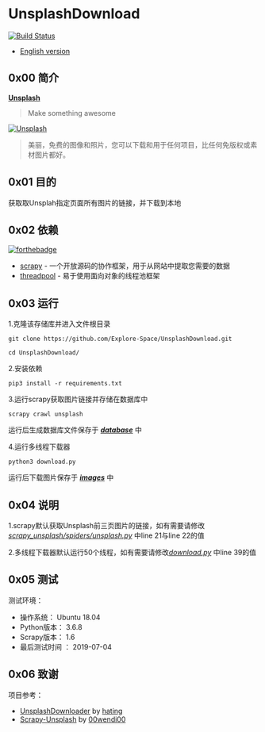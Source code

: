 # UnsplashDownload

[![Build Status](https://travis-ci.org/Explore-Space/UnsplashDownload.svg?branch=master)](https://travis-ci.org/Explore-Space/UnsplashDownload)

- [English version](https://github.com/Explore-Space/UnsplashDownload/blob/master/README.md)

## 0x00 简介

**[Unsplash](https://unsplash.com/)**

>Make something awesome

[![Unsplash](https://images.unsplash.com/moment-1544716590524-4fc5a168786e?dpr=3&auto=format&fit=crop&w=600&q=60 "Unsplash")](https://unsplash.com/)

> 美丽，免费的图像和照片，您可以下载和用于任何项目，比任何免版权或素材图片都好。

## 0x01 目的

获取取Unsplah指定页面所有图片的链接，并下载到本地

## 0x02 依赖

[![forthebadge](https://forthebadge.com/images/badges/made-with-python.svg)](https://forthebadge.com)

- [scrapy](https://scrapy.org/) - 一个开放源码的协作框架，用于从网站中提取您需要的数据
- [threadpool](https://pypi.org/project/threadpool/) - 易于使用面向对象的线程池框架

## 0x03 运行
1.克隆该存储库并进入文件根目录

```
git clone https://github.com/Explore-Space/UnsplashDownload.git
```

```
cd UnsplashDownload/
```

2.安装依赖

```
pip3 install -r requirements.txt
```

3.运行scrapy获取图片链接并存储在数据库中

```
scrapy crawl unsplash
```

运行后生成数据库文件保存于 [***database***](https://github.com/Explore-Space/UnsplashDownload/tree/master/database) 中

4.运行多线程下载器

```
python3 download.py
```

运行后下载图片保存于 [***images***](https://github.com/Explore-Space/UnsplashDownload/tree/master/images) 中

## 0x04 说明

1.scrapy默认获取Unsplash前三页图片的链接，如有需要请修改 [*scrapy_unsplash/spiders/unsplash.py*](https://github.com/Explore-Space/UnsplashDownload/blob/master/scrapy_unsplash/spiders/unsplash.py) 中line 21与line 22的值

2.多线程下载器默认运行50个线程，如有需要请修改[*download.py*](https://github.com/Explore-Space/UnsplashDownload/blob/master/download.py) 中line 39的值

## 0x05 测试

测试环境：

- 操作系统： Ubuntu 18.04
- Python版本： 3.6.8
- Scrapy版本： 1.6
- 最后测试时间 ： 2019-07-04

## 0x06 致谢

项目参考：

- [UnsplashDownloader](https://github.com/hating/UnsplashDownloader) by  [hating](https://github.com/hating)
- [Scrapy-Unsplash](https://github.com/00wendi00/Scrapy-Unsplash) by [00wendi00](https://github.com/00wendi00)
